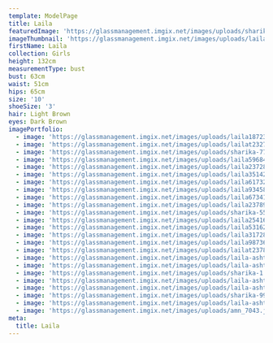 ```yaml
---
template: ModelPage
title: Laila
featuredImage: 'https://glassmanagement.imgix.net/images/uploads/sharika-1.jpg'
imageThumbnail: 'https://glassmanagement.imgix.net/images/uploads/laila237289.jpg'
firstName: Laila
collection: Girls
height: 132cm
measurementType: bust
bust: 63cm
waist: 51cm
hips: 65cm
size: '10'
shoeSize: '3'
hair: Light Brown
eyes: Dark Brown
imagePortfolio:
  - image: 'https://glassmanagement.imgix.net/images/uploads/laila18723.jpg'
  - image: 'https://glassmanagement.imgix.net/images/uploads/lailat232789.jpg'
  - image: 'https://glassmanagement.imgix.net/images/uploads/sharika-777.jpg'
  - image: 'https://glassmanagement.imgix.net/images/uploads/laila596847543.jpg'
  - image: 'https://glassmanagement.imgix.net/images/uploads/laila237289.jpg'
  - image: 'https://glassmanagement.imgix.net/images/uploads/laila351427638.jpg'
  - image: 'https://glassmanagement.imgix.net/images/uploads/laila61732.jpg'
  - image: 'https://glassmanagement.imgix.net/images/uploads/laila9345872364.jpg'
  - image: 'https://glassmanagement.imgix.net/images/uploads/laila6734182.jpg'
  - image: 'https://glassmanagement.imgix.net/images/uploads/laila2378920.jpg'
  - image: 'https://glassmanagement.imgix.net/images/uploads/sharika-555.jpg'
  - image: 'https://glassmanagement.imgix.net/images/uploads/laila254162378.jpg'
  - image: 'https://glassmanagement.imgix.net/images/uploads/laila5316267891.jpg'
  - image: 'https://glassmanagement.imgix.net/images/uploads/laila317289-.jpg'
  - image: 'https://glassmanagement.imgix.net/images/uploads/laila987362.jpg'
  - image: 'https://glassmanagement.imgix.net/images/uploads/lailat237829.jpg'
  - image: 'https://glassmanagement.imgix.net/images/uploads/laila-ashton32476.jpg'
  - image: 'https://glassmanagement.imgix.net/images/uploads/laila-ashton326728.jpg'
  - image: 'https://glassmanagement.imgix.net/images/uploads/sharika-1.jpg'
  - image: 'https://glassmanagement.imgix.net/images/uploads/laila-ashton4623789.jpg'
  - image: 'https://glassmanagement.imgix.net/images/uploads/laila-ashton26347829.jpg'
  - image: 'https://glassmanagement.imgix.net/images/uploads/sharika-999.jpg'
  - image: 'https://glassmanagement.imgix.net/images/uploads/laila-ashtont7234823.jpg'
  - image: 'https://glassmanagement.imgix.net/images/uploads/amn_7043.jpg'
meta:
  title: Laila
---
```


